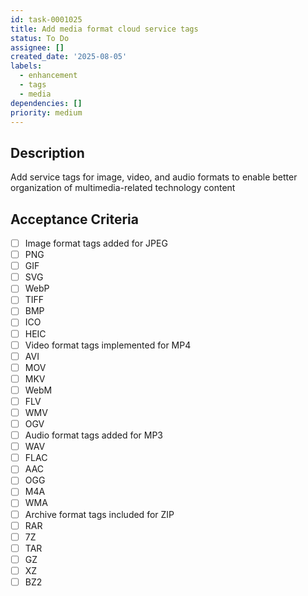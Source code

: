 ```yaml
---
id: task-0001025
title: Add media format cloud service tags
status: To Do
assignee: []
created_date: '2025-08-05'
labels:
  - enhancement
  - tags
  - media
dependencies: []
priority: medium
---
```


## Description

Add service tags for image, video, and audio formats to enable better organization of multimedia-related technology content

## Acceptance Criteria

- [ ] Image format tags added for JPEG
- [ ] PNG
- [ ] GIF
- [ ] SVG
- [ ] WebP
- [ ] TIFF
- [ ] BMP
- [ ] ICO
- [ ] HEIC
- [ ] Video format tags implemented for MP4
- [ ] AVI
- [ ] MOV
- [ ] MKV
- [ ] WebM
- [ ] FLV
- [ ] WMV
- [ ] OGV
- [ ] Audio format tags added for MP3
- [ ] WAV
- [ ] FLAC
- [ ] AAC
- [ ] OGG
- [ ] M4A
- [ ] WMA
- [ ] Archive format tags included for ZIP
- [ ] RAR
- [ ] 7Z
- [ ] TAR
- [ ] GZ
- [ ] XZ
- [ ] BZ2
